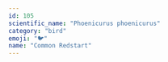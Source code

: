 ```yaml
---
id: 105
scientific_name: "Phoenicurus phoenicurus"
category: "bird"
emoji: "🐦"
name: "Common Redstart"
---
```

